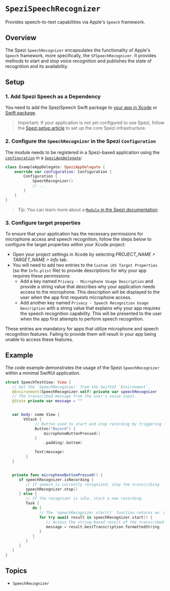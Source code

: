 # ``SpeziSpeechRecognizer``

<!--
                  
This source file is part of the Stanford Spezi open-source project

SPDX-FileCopyrightText: 2023 Stanford University and the project authors (see CONTRIBUTORS.md)

SPDX-License-Identifier: MIT
             
-->

Provides speech-to-text capabilities via Apple's `Speech` framework.

## Overview

The Spezi ``SpeechRecognizer`` encapsulates the functionality of Apple's `Speech` framework, more specifically, the `SFSpeechRecognizer`.
It provides methods to start and stop voice recognition and publishes the state of recognition and its availability.

## Setup

### 1. Add Spezi Speech as a Dependency

You need to add the SpeziSpeech Swift package to
[your app in Xcode](https://developer.apple.com/documentation/xcode/adding-package-dependencies-to-your-app#) or
[Swift package](https://developer.apple.com/documentation/xcode/creating-a-standalone-swift-package-with-xcode#Add-a-dependency-on-another-Swift-package).

> Important: If your application is not yet configured to use Spezi, follow the [Spezi setup article](https://swiftpackageindex.com/stanfordspezi/spezi/documentation/spezi/initial-setup) to set up the core Spezi infrastructure.

### 2. Configure the `SpeechRecognizer` in the Spezi `Configuration`

The module needs to be registered in a Spezi-based application using the [`configuration`](https://swiftpackageindex.com/stanfordspezi/spezi/documentation/spezi/speziappdelegate/configuration)
in a [`SpeziAppDelegate`](https://swiftpackageindex.com/stanfordspezi/spezi/documentation/spezi/speziappdelegate):
```swift
class ExampleAppDelegate: SpeziAppDelegate {
    override var configuration: Configuration {
        Configuration {
            SpeechRecognizer()
            // ...
        }
    }
}
```
> Tip: You can learn more about a [`Module` in the Spezi documentation](https://swiftpackageindex.com/stanfordspezi/spezi/documentation/spezi/module).

### 3. Configure target properties

To ensure that your application has the necessary permissions for microphone access and speech recognition, follow the steps below to configure the target properties within your Xcode project:

- Open your project settings in Xcode by selecting *PROJECT_NAME > TARGET_NAME > Info* tab.
- You will need to add two entries to the `Custom iOS Target Properties` (so the `Info.plist` file) to provide descriptions for why your app requires these permissions:
   - Add a key named `Privacy - Microphone Usage Description` and provide a string value that describes why your application needs access to the microphone. This description will be displayed to the user when the app first requests microphone access.
   - Add another key named `Privacy - Speech Recognition Usage Description` with a string value that explains why your app requires the speech recognition capability. This will be presented to the user when the app first attempts to perform speech recognition.

These entries are mandatory for apps that utilize microphone and speech recognition features. Failing to provide them will result in your app being unable to access these features. 

## Example

The code example demonstrates the usage of the Spezi ``SpeechRecognizer`` within a minimal SwiftUI application.

```swift
struct SpeechTestView: View {
   // Get the `SpeechRecognizer` from the SwiftUI `Environment`.
   @Environment(SpeechRecognizer.self) private var speechRecognizer
   // The transcribed message from the user's voice input.
   @State private var message = ""


   var body: some View {
        VStack {
             // Button used to start and stop recording by triggering the `microphoneButtonPressed()` function.
             Button("Record") {
                 microphoneButtonPressed()
             }
                 .padding(.bottom)

             Text(message)
         }
   }


   private func microphoneButtonPressed() {
      if speechRecognizer.isRecording {
         // If speech is currently recognized, stop the transcribing.
         speechRecognizer.stop()
      } else {
         // If the recognizer is idle, start a new recording.
         Task {
            do {
               // The `speechRecognizer.start()` function returns an `AsyncThrowingStream` that yields the transcribed text.
               for try await result in speechRecognizer.start() {
                  // Access the string-based result of the transcribed result.
                  message = result.bestTranscription.formattedString
               }
            }
         }
      }
   }
}
```

## Topics

- ``SpeechRecognizer``
